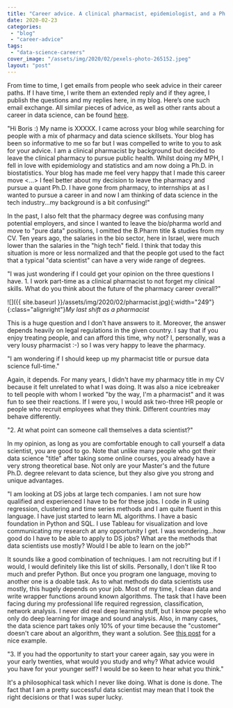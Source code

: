 ```yaml
---
title: "Career advice. A clinical pharmacist, epidemiologist, and a Ph.D. student wants to become a data scientist."
date: 2020-02-23
categories: 
 - "blog"
 - "career-advice"
tags: 
 - "data-science-careers"
cover_image: "/assets/img/2020/02/pexels-photo-265152.jpeg"
layout: "post"
---
```


From time to time, I get emails from people who seek advice in their career paths. If I have time, I write them an extended reply and if they agree, I publish the questions and my replies here, in my blog. Here’s one such email exchange. All similar pieces of advice, as well as other rants about a career in data science, can be found [here](https://gorelik.net/category/career-advice/).

"Hi Boris :)
My name is XXXXX. I came across your blog while searching for people with a mix of pharmacy and data science skillsets. Your blog has been so informative to me so far but I was compelled to write to you to ask for your advice.
I am a clinical pharmacist by background but decided to leave the clinical pharmacy to pursue public health. Whilst doing my MPH, I fell in love with epidemiology and statistics and am now doing a Ph.D. in biostatistics. Your blog has made me feel very happy that I made this career move <...>  I feel better about my decision to leave the pharmacy and pursue a quant Ph.D. I have gone from pharmacy, to internships at <YYYY> as I wanted to pursue a career in <ZZZZZ> and now I am thinking of data science in the tech industry…my background is a bit confusing!"

In the past, I also felt that the pharmacy degree was confusing many potential employers, and since I wanted to leave the bio/pharma world and move to "pure data" positions, I omitted the B.Pharm title & studies from my CV. Ten years ago, the salaries in the bio sector, here in Israel, were much lower than the salaries in the "high tech" field. I think that today this situation is more or less normalized and that the people got used to the fact that a typical "data scientist" can have a very wide range of degrees.

"I was just wondering if I could get your opinion on the three questions I have. 
1\. I work part-time as a clinical pharmacist to not forget my clinical skills. What do you think about the future of the pharmacy career overall?"

![]({{ site.baseurl }}/assets/img/2020/02/pharmacist.jpg){:width="249"}{:class="alignright"}*My last shift as a pharmacist*

This is a huge question and I don't have answers to it. Moreover, the answer depends heavily on legal regulations in the given country. I say that if you enjoy treating people, and can afford this time, why not? I, personally, was a very lousy pharmacist :-) so I was very happy to leave the pharmacy.

"I am wondering if I should keep up my pharmacist title or pursue data science full-time."

Again, it depends. For many years, I didn't have my pharmacy title in my CV because it felt unrelated to what I was doing. It was also a nice icebreaker to tell people with whom I worked "by the way, I'm a pharmacist" and it was fun to see their reactions. If I were you, I would ask two-three HR people or people who recruit employees what they think. Different countries may behave differently. 

"2. At what point can someone call themselves a data scientist?"

In my opinion, as long as you are comfortable enough to call yourself a data scientist, you are good to go. Note that unlike many people who got their data science "title" after taking some online courses, you already have a very strong theoretical base. Not only are your Master's and the future Ph.D. degree relevant to data science, but they also give you strong and unique advantages. 

"I am looking at DS jobs at large tech companies. I am not sure how qualified and experienced I have to be for these jobs. I code in R using regression, clustering and time series methods and I am quite fluent in this language. I have just started to learn ML algorithms. I have a basic foundation in Python and SQL. I use Tableau for visualization and love communicating my research at any opportunity I get. I was wondering…how good do I have to be able to apply to DS jobs? What are the methods that data scientists use mostly? Would I be able to learn on the job?"

It sounds like a good combination of techniques. I am not recruiting but if I would, I would definitely like this list of skills. Personally, I don't like R too much and prefer Python. But once you program one language, moving to another one is a doable task. As to what methods do data scientists use mostly, this hugely depends on your job. Most of my time, I clean data and write wrapper functions around known algorithms. The task that I have been facing during my professional life required regression, classification, network analysis. I never did real deep learning stuff, but I know people who only do deep learning for image and sound analysis. Also, in many cases, the data science part takes only 10% of your time because the "customer" doesn't care about an algorithm, they want a solution. See [this post](https://gorelik.net/2017/06/12/time-series-analysis-when-good-enough-is-good-enough/) for a nice example.

"3. If you had the opportunity to start your career again, say you were in your early twenties, what would you study and why? What advice would you have for your younger self? I would be so keen to hear what you think."

It's a philosophical task which I never like doing. What is done is done. The fact that I am a pretty successful data scientist may mean that I took the right decisions or that I was super lucky. 
